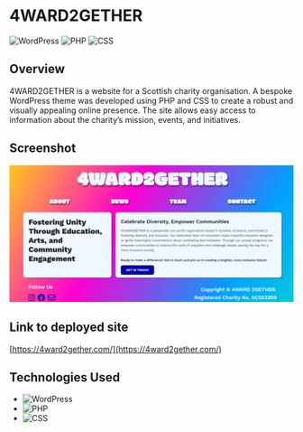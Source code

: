 # 4WARD2GETHER

![WordPress](https://img.shields.io/badge/WordPress-%23117AC9.svg?style=for-the-badge&logo=WordPress&logoColor=white)
![PHP](https://img.shields.io/badge/PHP-%23777BB4.svg?style=for-the-badge&logo=PHP&logoColor=white)
![CSS](https://img.shields.io/badge/CSS-%231572B6.svg?style=for-the-badge&logo=CSS3&logoColor=white)

## Overview

4WARD2GETHER is a website for a Scottish charity organisation. A bespoke WordPress theme was developed using PHP and CSS to create a robust and visually appealing online presence. The site allows easy access to information about the charity’s mission, events, and initiatives.

## Screenshot

<p align="center">
  <img src="/assets/images/4W2G-screenshot.png" width="1000" height="auto" title="Screenshot of application">
</p>

## Link to deployed site

[https://4ward2gether.com/](https://4ward2gether.com/)

## Technologies Used

- ![WordPress](https://img.shields.io/badge/WordPress-%23117AC9.svg?style=flat&logo=WordPress&logoColor=white)
- ![PHP](https://img.shields.io/badge/PHP-%23777BB4.svg?style=flat&logo=PHP&logoColor=white)
- ![CSS](https://img.shields.io/badge/CSS-%231572B6.svg?style=flat&logo=CSS3&logoColor=white)